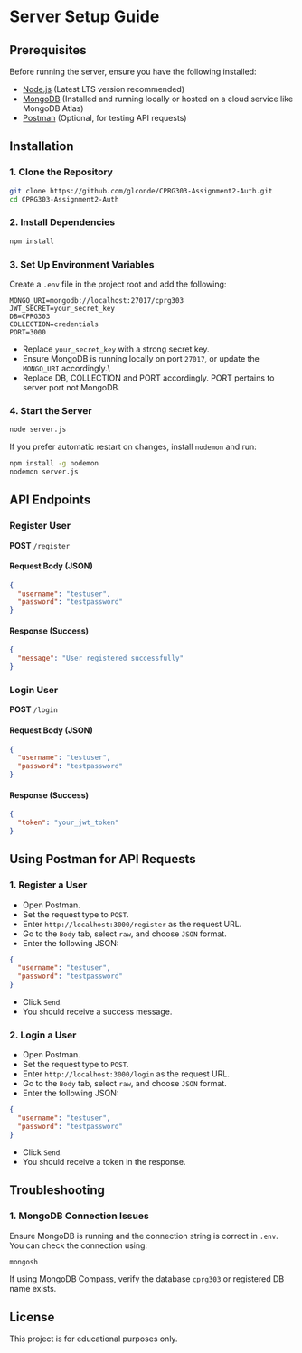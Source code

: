 # Server Setup Guide

## Prerequisites

Before running the server, ensure you have the following installed:

- [Node.js](https://nodejs.org/) (Latest LTS version recommended)
- [MongoDB](https://www.mongodb.com/try/download/community) (Installed and running locally or hosted on a cloud service like MongoDB Atlas)
- [Postman](https://www.postman.com/) (Optional, for testing API requests)

## Installation

### 1. Clone the Repository

```bash
git clone https://github.com/glconde/CPRG303-Assignment2-Auth.git
cd CPRG303-Assignment2-Auth
```

### 2. Install Dependencies

```bash
npm install
```

### 3. Set Up Environment Variables

Create a `.env` file in the project root and add the following:

```
MONGO_URI=mongodb://localhost:27017/cprg303
JWT_SECRET=your_secret_key
DB=CPRG303
COLLECTION=credentials
PORT=3000
```

- Replace `your_secret_key` with a strong secret key.
- Ensure MongoDB is running locally on port `27017`, or update the `MONGO_URI` accordingly.\
- Replace DB, COLLECTION and PORT accordingly. PORT pertains to server port not MongoDB.

### 4. Start the Server

```bash
node server.js
```

If you prefer automatic restart on changes, install `nodemon` and run:

```bash
npm install -g nodemon
nodemon server.js
```

## API Endpoints

### Register User

**POST** `/register`

#### Request Body (JSON)

```json
{
  "username": "testuser",
  "password": "testpassword"
}
```

#### Response (Success)

```json
{
  "message": "User registered successfully"
}
```

### Login User

**POST** `/login`

#### Request Body (JSON)

```json
{
  "username": "testuser",
  "password": "testpassword"
}
```

#### Response (Success)

```json
{
  "token": "your_jwt_token"
}
```

## Using Postman for API Requests

### 1. Register a User

- Open Postman.
- Set the request type to `POST`.
- Enter `http://localhost:3000/register` as the request URL.
- Go to the `Body` tab, select `raw`, and choose `JSON` format.
- Enter the following JSON:

```json
{
  "username": "testuser",
  "password": "testpassword"
}
```

- Click `Send`.
- You should receive a success message.

### 2. Login a User

- Open Postman.
- Set the request type to `POST`.
- Enter `http://localhost:3000/login` as the request URL.
- Go to the `Body` tab, select `raw`, and choose `JSON` format.
- Enter the following JSON:

```json
{
  "username": "testuser",
  "password": "testpassword"
}
```

- Click `Send`.
- You should receive a token in the response.

## Troubleshooting

### 1. MongoDB Connection Issues

Ensure MongoDB is running and the connection string is correct in `.env`. You can check the connection using:

```bash
mongosh
```

If using MongoDB Compass, verify the database `cprg303` or registered DB name exists.

## License

This project is for educational purposes only.
